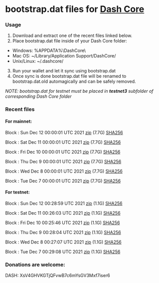 # bootstrap.dat files for [Dash Core](https://github.com/dashpay/dash)

### Usage

1. Download and extract one of the recent files linked below.
2. Place bootstrap.dat file inside of your Dash Core folder:
 - Windows: %APPDATA%\DashCore\
 - Mac OS: ~/Library/Application Support/DashCore/
 - Unix/Linux: ~/.dashcore/
3. Run your wallet and let it sync using bootstrap.dat
4. Once sync is done bootstrap.dat file will be renamed to bootstrap.dat.old automagically and can be safely removed.

_NOTE: bootstrap.dat for testnet must be placed in **testnet3** subfolder of corresponding Dash Core folder_

### Recent files

#### For mainnet:

Block [](https://insight.dash.org/insight/block/): Sun Dec 12 00:00:01 UTC 2021 [zip](https://dash-bootstrap.ams3.digitaloceanspaces.com/mainnet/2021-12-12/bootstrap.dat.zip) (7.7G) [SHA256](https://dash-bootstrap.ams3.digitaloceanspaces.com/mainnet/2021-12-12/sha256.txt)

Block [](https://insight.dash.org/insight/block/): Sat Dec 11 00:00:01 UTC 2021 [zip](https://dash-bootstrap.ams3.digitaloceanspaces.com/mainnet/2021-12-11/bootstrap.dat.zip) (7.7G) [SHA256](https://dash-bootstrap.ams3.digitaloceanspaces.com/mainnet/2021-12-11/sha256.txt)

Block [](https://insight.dash.org/insight/block/): Fri Dec 10 00:00:01 UTC 2021 [zip](https://dash-bootstrap.ams3.digitaloceanspaces.com/mainnet/2021-12-10/bootstrap.dat.zip) (7.7G) [SHA256](https://dash-bootstrap.ams3.digitaloceanspaces.com/mainnet/2021-12-10/sha256.txt)

Block [](https://insight.dash.org/insight/block/): Thu Dec  9 00:00:01 UTC 2021 [zip](https://dash-bootstrap.ams3.digitaloceanspaces.com/mainnet/2021-12-09/bootstrap.dat.zip) (7.7G) [SHA256](https://dash-bootstrap.ams3.digitaloceanspaces.com/mainnet/2021-12-09/sha256.txt)

Block [](https://insight.dash.org/insight/block/): Wed Dec  8 00:00:01 UTC 2021 [zip](https://dash-bootstrap.ams3.digitaloceanspaces.com/mainnet/2021-12-08/bootstrap.dat.zip) (7.7G) [SHA256](https://dash-bootstrap.ams3.digitaloceanspaces.com/mainnet/2021-12-08/sha256.txt)

Block [](https://insight.dash.org/insight/block/): Tue Dec  7 00:00:01 UTC 2021 [zip](https://dash-bootstrap.ams3.digitaloceanspaces.com/mainnet/2021-12-07/bootstrap.dat.zip) (7.7G) [SHA256](https://dash-bootstrap.ams3.digitaloceanspaces.com/mainnet/2021-12-07/sha256.txt)


#### For testnet:

Block [](https://testnet-insight.dashevo.org/insight/block/): Sun Dec 12 00:28:59 UTC 2021 [zip](https://dash-bootstrap.ams3.digitaloceanspaces.com/testnet/2021-12-12/bootstrap.dat.zip) (1.1G) [SHA256](https://dash-bootstrap.ams3.digitaloceanspaces.com/testnet/2021-12-12/sha256.txt)

Block [](https://testnet-insight.dashevo.org/insight/block/): Sat Dec 11 00:26:03 UTC 2021 [zip](https://dash-bootstrap.ams3.digitaloceanspaces.com/testnet/2021-12-11/bootstrap.dat.zip) (1.1G) [SHA256](https://dash-bootstrap.ams3.digitaloceanspaces.com/testnet/2021-12-11/sha256.txt)

Block [](https://testnet-insight.dashevo.org/insight/block/): Fri Dec 10 00:25:46 UTC 2021 [zip](https://dash-bootstrap.ams3.digitaloceanspaces.com/testnet/2021-12-10/bootstrap.dat.zip) (1.1G) [SHA256](https://dash-bootstrap.ams3.digitaloceanspaces.com/testnet/2021-12-10/sha256.txt)

Block [](https://testnet-insight.dashevo.org/insight/block/): Thu Dec  9 00:28:04 UTC 2021 [zip](https://dash-bootstrap.ams3.digitaloceanspaces.com/testnet/2021-12-09/bootstrap.dat.zip) (1.1G) [SHA256](https://dash-bootstrap.ams3.digitaloceanspaces.com/testnet/2021-12-09/sha256.txt)

Block [](https://testnet-insight.dashevo.org/insight/block/): Wed Dec  8 00:27:07 UTC 2021 [zip](https://dash-bootstrap.ams3.digitaloceanspaces.com/testnet/2021-12-08/bootstrap.dat.zip) (1.1G) [SHA256](https://dash-bootstrap.ams3.digitaloceanspaces.com/testnet/2021-12-08/sha256.txt)

Block [](https://testnet-insight.dashevo.org/insight/block/): Tue Dec  7 00:29:08 UTC 2021 [zip](https://dash-bootstrap.ams3.digitaloceanspaces.com/testnet/2021-12-07/bootstrap.dat.zip) (1.1G) [SHA256](https://dash-bootstrap.ams3.digitaloceanspaces.com/testnet/2021-12-07/sha256.txt)


### Donations are welcome:

DASH: XsV4GHVKGTjQFvwB7c6mYsGV3Mxf7iser6
